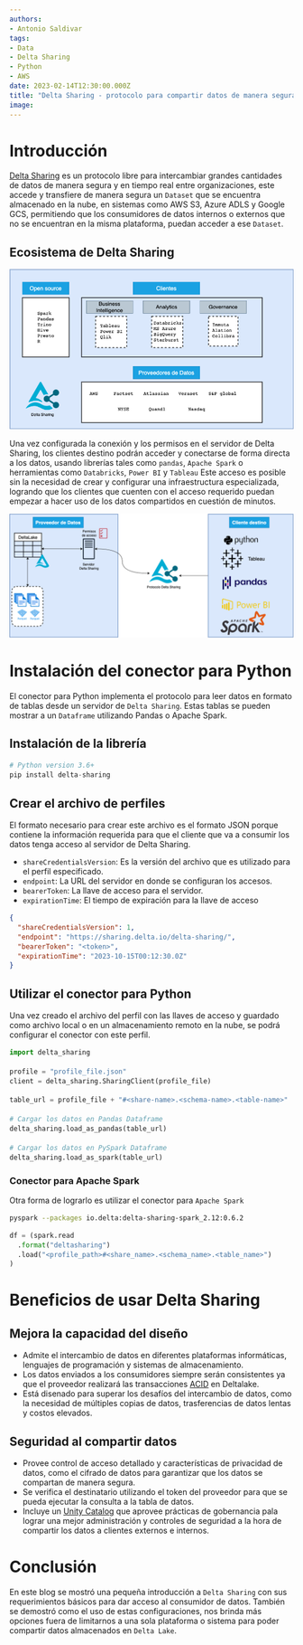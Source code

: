 ```yaml
---
authors:
- Antonio Saldivar
tags:
- Data
- Delta Sharing
- Python
- AWS
date: 2023-02-14T12:30:00.000Z
title: "Delta Sharing - protocolo para compartir datos de manera segura"
image: 
---
```


# Introducción 
[Delta Sharing](https://delta.io/sharing/) es un protocolo libre para intercambiar grandes cantidades de datos de manera segura y en tiempo real entre organizaciones, este accede y transfiere de manera segura un `Dataset` que se encuentra almacenado en la nube, en sistemas como AWS S3, Azure ADLS y Google GCS, permitiendo que los consumidores de datos internos o externos que no se encuentran en la misma plataforma, puedan acceder a ese `Dataset`.

## Ecosistema de Delta Sharing
![](https://github.com/asaldivar10/blog-usa/blob/spanish-delta_sharing/images/2023/02/deltasharing-eco.png)

Una vez configurada la conexión y los permisos en el servidor de Delta Sharing, los clientes destino podrán acceder y conectarse de forma directa a los datos, usando librerías tales como `pandas`, `Apache Spark` o herramientas como `Databricks`, `Power BI` y `Tableau` Este acceso es posible sin la necesidad de crear y configurar una infraestructura especializada, logrando que los clientes que cuenten con el acceso requerido puedan empezar a hacer uso de los datos compartidos en cuestión de minutos.

![](https://github.com/asaldivar10/blog-usa/blob/spanish-delta_sharing/images/2023/02/deltasharing.png)
# Instalación del conector para Python
El conector para Python implementa el protocolo para leer datos en formato de tablas desde un servidor de `Delta Sharing`. Estas tablas se pueden mostrar a un `Dataframe` utilizando  Pandas o Apache Spark.


## Instalación de la librería

```python
# Python version 3.6+
pip install delta-sharing
```

## Crear el archivo de perfiles
El formato necesario para crear este archivo es el formato JSON porque contiene la información requerida para que el cliente que va a consumir los datos tenga acceso al servidor de Delta Sharing.
- `shareCredentialsVersion`: Es la versión del archivo que es utilizado para el perfil especificado.
- `endpoint`: La URL del servidor en donde se configuran los accesos.
- `bearerToken`: La llave de acceso para el servidor.
- `expirationTime`: El tiempo de expiración para la llave de acceso

```json
{
  "shareCredentialsVersion": 1,
  "endpoint": "https://sharing.delta.io/delta-sharing/",
  "bearerToken": "<token>",
  "expirationTime": "2023-10-15T00:12:30.0Z"
}

```
## Utilizar el conector para Python

Una vez creado el archivo del perfil con las llaves de acceso y guardado como archivo local o en un almacenamiento remoto en la nube, se podrá configurar el conector con este perfil.

```python
import delta_sharing

profile = "profile_file.json"
client = delta_sharing.SharingClient(profile_file)

table_url = profile_file + "#<share-name>.<schema-name>.<table-name>"

# Cargar los datos en Pandas Dataframe
delta_sharing.load_as_pandas(table_url)

# Cargar los datos en PySpark Dataframe
delta_sharing.load_as_spark(table_url)

```
### Conector para Apache Spark
Otra forma de lograrlo es utilizar el conector para `Apache Spark`

```bash
pyspark --packages io.delta:delta-sharing-spark_2.12:0.6.2
```

```python
df = (spark.read
  .format("deltasharing")
  .load("<profile_path>#<share_name>.<schema_name>.<table_name>")
)
```

# Beneficios de usar Delta Sharing

## Mejora la capacidad del diseño
- Admite el intercambio de datos en diferentes plataformas informáticas, lenguajes de programación y sistemas de almacenamiento.
- Los datos enviados a los consumidores siempre serán consistentes ya que el proveedor realizará las transacciones [ACID](https://www.databricks.com/glossary/acid-transactions#:~:text=ACID%20is%20an%20acronym%20that,operations%20are%20called%20transactional%20systems.) en Deltalake.
- Está disenado para superar los desafíos del intercambio de datos, como la necesidad de múltiples copias de datos, trasferencias de datos lentas y costos elevados.

## Seguridad al compartir datos
- Provee control de acceso detallado y características de privacidad de datos, como el cifrado de datos para garantizar que los datos se compartan de manera segura.
- Se verifica el destinatario utilizando el token del proveedor para que se pueda ejecutar la consulta a la tabla de datos.
- Incluye un [Unity Catalog](https://www.databricks.com/product/unity-catalog) que aprovee prácticas de gobernancia pala lograr una mejor administración y controles de seguridad a la hora de compartir los datos a clientes externos e internos.

# Conclusión

En este blog se mostró una pequeña introducción a `Delta Sharing` con sus requerimientos básicos para dar acceso al consumidor de datos. También se demostró como el uso de estas configuraciones, nos brinda más opciones fuera de limitarnos a una sola plataforma o sistema para poder compartir datos almacenados en `Delta Lake`.



